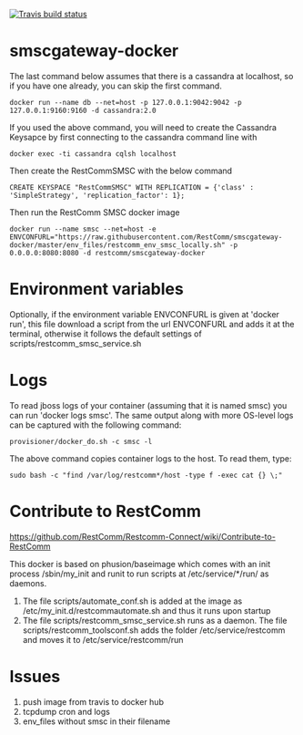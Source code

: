 [![Travis build status](https://travis-ci.org/RestComm/smscgateway-docker.png?branch=master)](https://travis-ci.org/RestComm/smscgateway-docker)

# smscgateway-docker

The last command below assumes that there is a cassandra at localhost, so if you have one already, you can skip the first command.

`docker run --name db --net=host -p 127.0.0.1:9042:9042 -p 127.0.0.1:9160:9160 -d cassandra:2.0`

If you used the above command, you will need to create the Cassandra Keysapce by first connecting to the cassandra command line with

`docker exec -ti cassandra cqlsh localhost`

Then create the RestCommSMSC with the below command

`CREATE KEYSPACE "RestCommSMSC" WITH REPLICATION = {'class' : 'SimpleStrategy', 'replication_factor': 1};`

Then run the RestComm SMSC docker image

`docker run --name smsc --net=host -e ENVCONFURL="https://raw.githubusercontent.com/RestComm/smscgateway-docker/master/env_files/restcomm_env_smsc_locally.sh" -p 0.0.0.0:8080:8080 -d restcomm/smscgateway-docker`

# Environment variables

Optionally, if the environment variable ENVCONFURL is given at 'docker run', this file download a script from the url ENVCONFURL and adds it at the terminal, otherwise it follows the default settings of scripts/restcomm_smsc_service.sh

# Logs

To read jboss logs of your container (assuming that it is named smsc) you can run 'docker logs smsc'. The same output along with more OS-level logs can be captured with the following command:

```
provisioner/docker_do.sh -c smsc -l
```


The above command copies container logs to the host. To read them, type:

```
sudo bash -c "find /var/log/restcomm*/host -type f -exec cat {} \;"
```


# Contribute to RestComm

https://github.com/RestComm/Restcomm-Connect/wiki/Contribute-to-RestComm

This docker is based on phusion/baseimage which comes with an init process /sbin/my_init and runit to run scripts at /etc/service/*/run/ as daemons.

1. The file scripts/automate_conf.sh is added at the image as /etc/my_init.d/restcommautomate.sh and thus it runs upon startup
2. The file scripts/restcomm_smsc_service.sh runs as a daemon. The file scripts/restcomm_toolsconf.sh adds the folder /etc/service/restcomm and moves it to /etc/service/restcomm/run

# Issues

1. push image from travis to docker hub
2. tcpdump cron and logs
3. env_files without smsc in their filename

